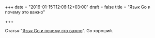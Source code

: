 +++
date = "2016-01-15T12:06:12+03:00"
draft = false
title = "Язык Go и почему это важно"

+++

<p>Статья &quot;<a href="http://bit.ly/1RHlizw">Язык Go и почему это важно</a>&quot;. Go хороший.</p>

